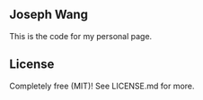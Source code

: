 ## Joseph Wang
This is the code for my personal page.

## License
Completely free (MIT)! See LICENSE.md for more.